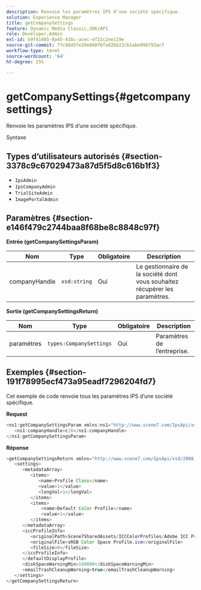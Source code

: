 ```yaml
---
description: Renvoie les paramètres IPS d’une société spécifique.
solution: Experience Manager
title: getCompanySettings
feature: Dynamic Media Classic,SDK/API
role: Developer,Admin
exl-id: b9f41405-8a45-416c-acec-ef22c2ee119e
source-git-commit: 77c88d5fe20e048f6fad2bb23cb1abe090793acf
workflow-type: tm+mt
source-wordcount: '64'
ht-degree: 25%

---
```


# getCompanySettings{#getcompanysettings}

Renvoie les paramètres IPS d’une société spécifique.

Syntaxe

## Types d’utilisateurs autorisés {#section-3378c9c67029473a87d5f5d8c616b1f3}

* `IpsAdmin`
* `IpsCompanyAdmin`
* `TrialSiteAdmin`
* `ImagePortalAdmin`

## Paramètres {#section-e146f479c2744baa8f68be8c8848c97f}

**Entrée (getCompanySettingsParam)**

| Nom | Type | Obligatoire | Description |
|---|---|---|---|
| companyHandle | `xsd:string` | Oui | Le gestionnaire de la société dont vous souhaitez récupérer les paramètres. |

**Sortie (getCompanySettingsReturn)**

| Nom | Type | Obligatoire | Description |
|---|---|---|---|
| paramètres | `types:CompanySettings` | Oui | Paramètres de l’entreprise. |

## Exemples {#section-191f78995ecf473a95eadf7296204fd7}

Cet exemple de code renvoie tous les paramètres IPS d’une société spécifique.

**Request**

```java
<ns1:getCompanySettingsParam xmlns:ns1="http://www.scene7.com/IpsApi/xsd/2008-01-15">
   <ns1:companyHandle>c|6</ns1:companyHandle>
</ns1:getCompanySettingsParam>
```

**Réponse**

```java
<getCompanySettingsReturn xmlns="http://www.scene7.com/IpsApi/xsd/2008-01-15">
   <settings>
      <metadataArray>
         <items>
            <name>Profile Class</name>
            <value>1</value>
            <longVal>1</longVal>
         </items>
         <items>
             <name>Default Color Profile</name>
             <value>1</value>
         </items>
      </metadataArray>
      <iccProfileInfo>
         <originalPath>Scene7SharedAssets/ICCColorProfiles/Adobe ICC Profiles/RGB Profiles/</originalPath>
         <originalFile>sRGB Color Space Profile.icm</originalFile>
         <fileSize>0</fileSize>
      </iccProfileInfo>
      </defaultDisplayProfile>
      <diskSpaceWarningMin>100000</diskSpaceWarningMin>
      <emailTrashCleanupWarning>true</emailTrashCleanupWarning>
   </settings>
</getCompanySettingsReturn>
```
